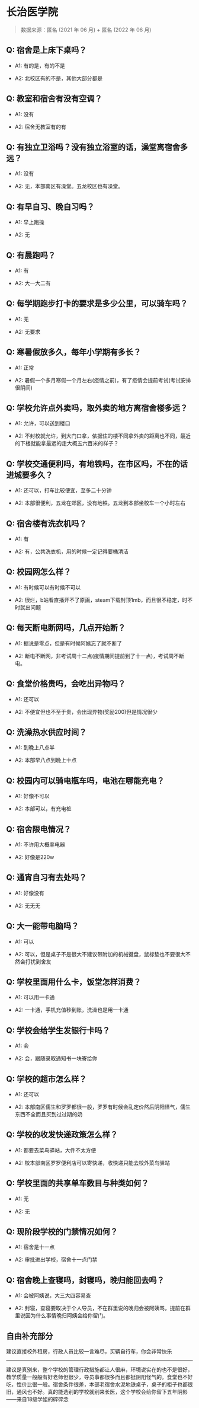 # 长治医学院

> 数据来源：匿名 (2021 年 06 月) + 匿名 (2022 年 06 月)

## Q: 宿舍是上床下桌吗？

- A1: 有的是，有的不是

- A2: 北校区有的不是，其他大部分都是

## Q: 教室和宿舍有没有空调？

- A1: 没有

- A2: 宿舍无教室有的有

## Q: 有独立卫浴吗？没有独立浴室的话，澡堂离宿舍多远？

- A1: 没有

- A2: 无，本部南区有澡堂。五龙校区也有澡堂。

## Q: 有早自习、晚自习吗？

- A1: 早上跑操

- A2: 无

## Q: 有晨跑吗？

- A1: 有

- A2: 大一大二有

## Q: 每学期跑步打卡的要求是多少公里，可以骑车吗？

- A1: 无

- A2: 无要求

## Q: 寒暑假放多久，每年小学期有多长？

- A1: 正常

- A2: 暑假一个多月寒假一个月左右(疫情之前)，有了疫情会提前考试(考试安排很阴间)

## Q: 学校允许点外卖吗，取外卖的地方离宿舍楼多远？

- A1: 允许，可以送到楼口

- A2: 不封校就允许，到大门口拿，依据住的楼不同拿外卖的距离也不同，最近的下楼就能拿最远的走大概五六百米的样子？

## Q: 学校交通便利吗，有地铁吗，在市区吗，不在的话进城要多久？

- A1: 还可以，打车比较便宜，至多二十分钟

- A2: 本部很便利，五龙在郊区，没有地铁。五龙到本部坐校车一个小时左右

## Q: 宿舍楼有洗衣机吗？

- A1: 有

- A2: 有，公共洗衣机，用的时候一定记得要桶清洁

## Q: 校园网怎么样？

- A1: 有时候可以有时候不可以

- A2: 很烂，b站看直播开不了原画，steam下载封顶1mb，而且很不稳定，时不时就出问题

## Q: 每天断电断网吗，几点开始断？

- A1: 据说是零点，但是有时候阿姨忘了就不断了

- A2: 断电不断网，非考试周十二点(疫情期间提前到了十一点)，考试周不断电。

## Q: 食堂价格贵吗，会吃出异物吗？

- A1: 还可以

- A2: 不便宜但也不至于贵，会出现异物(奖励200)但是情况很少

## Q: 洗澡热水供应时间？

- A1: 到晚上八点半

- A2: 本部早八点到晚上十点

## Q: 校园内可以骑电瓶车吗，电池在哪能充电？

- A1: 好像不可以

- A2: 本部可以，有充电桩

## Q: 宿舍限电情况？

- A1: 不许用大概率电器

- A2: 好像是220w

## Q: 通宵自习有去处吗？

- A1: 好像没有

- A2: 无无无

## Q: 大一能带电脑吗？

- A1: 可以

- A2: 可以，但是桌子不是很大不建议带附加的机械键盘，鼠标垫也不要很大不然会打扰到舍友

## Q: 学校里面用什么卡，饭堂怎样消费？

- A1: 可以用一卡通

- A2: 一卡通，手机充值秒到账，洗澡也是用一卡通

## Q: 学校会给学生发银行卡吗？

- A1: 会

- A2: 会，跟随录取通知书一块寄给你

## Q: 学校的超市怎么样？

- A1: 还可以

- A2: 本部南区儒生和罗罗都很一般，罗罗有时候会乱定价然后阴阳怪气，儒生东西不全而且买到过过期的奶

## Q: 学校的收发快递政策怎么样？

- A1: 都要去菜鸟驿站，大件不太方便

- A2: 校本部南区罗罗便利店可以寄快递，收快递只能去校外菜鸟驿站

## Q: 学校里面的共享单车数目与种类如何？

- A1: 无

- A2: 无

## Q: 现阶段学校的门禁情况如何？

- A1: 宿舍是十一点

- A2: 审批进出学校，宿舍十一点门禁

## Q: 宿舍晚上查寝吗，封寝吗，晚归能回去吗？

- A1: 会被阿姨说，大三大四容易查

- A2: 封寝，查寝要取决于个人导员，不在群里说的晚归会被阿姨骂，提前在群里说因为什么事情晚归阿姨会给你留门。

## 自由补充部分

建议直接校外租房，行政人员比较一言难尽，买辆自行车，你会非常快乐

***

建议是真别来，整个学校的管理行政措施都让人很麻，环境说实在的也不是很好，教学质量一般般有好老师但很少，导员事都很多而且都挺阴阳怪气的。食堂也不好吃，性价比很一般。宿舍条件很差，本部老宿舍水泥地铁桌子，桌子的柜子也都很旧，通风也不好。真的能选别的学校就别来长医，这个学校会给你留下五年阴影——来自18级学姐的碎碎念